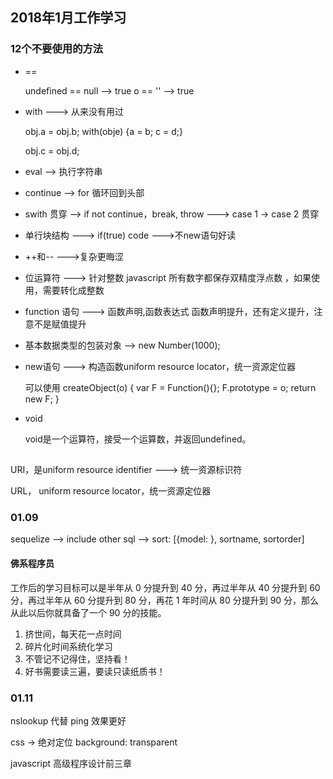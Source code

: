 ## 2018年1月工作学习

### 12个不要使用的方法

* == 

    undefined == null --> true
    o == '' --> true

 * with ---> 从来没有用过

    obj.a = obj.b;   with(obje) {a = b; c = d;}

    obj.c = obj.d; 

 * eval --> 执行字符串

 * continue --> for 循环回到头部

 * swith 贯穿 --> if not continue，break, throw ---> case 1 -> case 2 贯穿

 * 单行块结构 ---> if(true) code --->不new语句好读

 * ++和-- --->复杂更晦涩

 * 位运算符 ---> 针对整数
    javascript 所有数字都保存双精度浮点数 ，如果使用，需要转化成整数

* function 语句 ---> 函数声明,函数表达式
    函数声明提升，还有定义提升，注意不是赋值提升

* 基本数据类型的包装对象 --> new  Number(1000);

* new语句 ---> 构造函数uniform resource locator，统一资源定位器

    可以使用 createObject(o) {
        var F = Function(){};
        F.prototype = o;
        return new F;
    }

 * void 

    void是一个运算符，接受一个运算数，并返回undefined。
## 
URI，是uniform resource identifier ---> 统一资源标识符

URL， uniform resource locator，统一资源定位器

### 01.09
sequelize  --> include other sql --> sort: [{model: }, sortname, sortorder]

#### 佛系程序员

工作后的学习目标可以是半年从 0 分提升到 40 分，再过半年从 40 分提升到 60 分，再过半年从 60 分提升到 80 分，再花 1 年时间从 80 分提升到 90 分，那么从此以后你就具备了一个 90 分的技能。

1. 挤世间，每天花一点时间
2. 碎片化时间系统化学习
3. 不管记不记得住，坚持看！
4. 好书需要读三遍，要读只读纸质书！

### 01.11

nslookup 代替 ping 效果更好

css -> 绝对定位 background: transparent 

javascript 高级程序设计前三章
